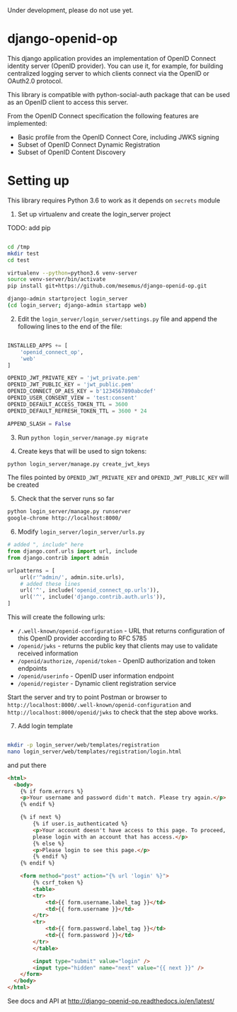 <!--- [![Build Status](https://travis-ci.org/mesemus/django-openid-idp.svg?branch=master)](https://travis-ci.org/mesemus/django-openid-idp)
 [![Coverage](https://codecov.io/gh/mesemus/django-openid-idp/branch/master/graph/badge.svg)](https://codecov.io/gh/mesemus/django-openid-idp)
 [![Requirements Status](https://requires.io/github/mesemus/django-openid-idp/requirements.svg?branch=master)](https://requires.io/github/mesemus/django-openid-idp/requirements/?branch=master)
 [![Test report](https://img.shields.io/badge/tests-report-blue.svg)](https://mesemus.github.io/django-openid-idp/test_report.html)
 [![Coverage report](https://img.shields.io/badge/coverage-report-blue.svg)](https://mesemus.github.io/django-openid-idp/htmlcov/index.html)
 [![Docs](https://readthedocs.org/projects/pip/badge/)](http://django-openid-idp.readthedocs.io/en/latest/)
-->

Under development, please do not use yet.

# django-openid-op

This django application provides an implementation of OpenID Connect identity server
(OpenID provider). You can use it, for example, for building centralized logging
server to which clients connect via the OpenID or OAuth2.0 protocol.

This library is compatible with python-social-auth package that can be used
as an OpenID client to access this server.

From the OpenID Connect specification the following features are implemented:

   * Basic profile from the OpenID Connect Core, including JWKS signing
   * Subset of OpenID Connect Dynamic Registration
   * Subset of OpenID Content Discovery

Setting up
==========

This library requires Python 3.6 to work as it depends on ```secrets``` module

1. Set up virtualenv and create the login_server project

TODO: add pip 

```bash

cd /tmp
mkdir test
cd test

virtualenv --python=python3.6 venv-server
source venv-server/bin/activate
pip install git+https://github.com/mesemus/django-openid-op.git

django-admin startproject login_server
(cd login_server; django-admin startapp web)

```

2. Edit the ```login_server/login_server/settings.py``` file and append the following lines to the end of the file:

```python

INSTALLED_APPS += [
    'openid_connect_op',
    'web'
]

OPENID_JWT_PRIVATE_KEY = 'jwt_private.pem'
OPENID_JWT_PUBLIC_KEY = 'jwt_public.pem'
OPENID_CONNECT_OP_AES_KEY = b'1234567890abcdef'
OPENID_USER_CONSENT_VIEW = 'test:consent'
OPENID_DEFAULT_ACCESS_TOKEN_TTL = 3600
OPENID_DEFAULT_REFRESH_TOKEN_TTL = 3600 * 24

APPEND_SLASH = False
```

3. Run ```python login_server/manage.py migrate```

4. Create keys that will be used to sign tokens:

```bash
python login_server/manage.py create_jwt_keys
```

The files pointed by ```OPENID_JWT_PRIVATE_KEY``` and ```OPENID_JWT_PUBLIC_KEY``` will be created

5. Check that the server runs so far
```bash
python login_server/manage.py runserver
google-chrome http://localhost:8000/
```

6. Modify ```login_server/login_server/urls.py```

```python
# added ", include" here
from django.conf.urls import url, include
from django.contrib import admin

urlpatterns = [
    url(r'^admin/', admin.site.urls),
    # added these lines
    url('^', include('openid_connect_op.urls')),
    url('^', include('django.contrib.auth.urls')),
]

```

This will create the following urls:

   * ```/.well-known/openid-configuration``` - URL that returns configuration of this OpenID provider according to RFC 5785
   * ```/openid/jwks``` - returns the public key that clients may use to validate received information
   * ```/openid/authorize```, ```/openid/token``` - OpenID authorization and token endpoints
   * ```/openid/userinfo``` - OpenID user information endpoint
   * ```/openid/register``` - Dynamic client registration service

Start the server and try to point Postman or browser to ```http://localhost:8000/.well-known/openid-configuration```
and ```http://localhost:8000/openid/jwks``` to check that the step above works.

7. Add login template

```bash

mkdir -p login_server/web/templates/registration
nano login_server/web/templates/registration/login.html
```
and put there
```html
<html>
  <body>
    {% if form.errors %}
    <p>Your username and password didn't match. Please try again.</p>
    {% endif %}

    {% if next %}
        {% if user.is_authenticated %}
        <p>Your account doesn't have access to this page. To proceed,
        please login with an account that has access.</p>
        {% else %}
        <p>Please login to see this page.</p>
        {% endif %}
    {% endif %}

    <form method="post" action="{% url 'login' %}">
        {% csrf_token %}
        <table>
        <tr>
            <td>{{ form.username.label_tag }}</td>
            <td>{{ form.username }}</td>
        </tr>
        <tr>
            <td>{{ form.password.label_tag }}</td>
            <td>{{ form.password }}</td>
        </tr>
        </table>

        <input type="submit" value="login" />
        <input type="hidden" name="next" value="{{ next }}" />
    </form>
  </body>
</html>
```

See docs and API at http://django-openid-op.readthedocs.io/en/latest/
